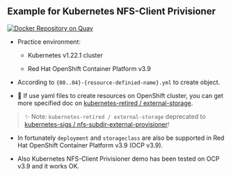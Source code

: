 ## Example for Kubernetes NFS-Client Privisioner

[![Docker Repository on Quay](https://quay.io/repository/alberthua/nfs-client-provisioner/status "Docker Repository on Quay")](https://quay.io/repository/alberthua/nfs-client-provisioner)

- Practice environment:

  - Kubernetes v1.22.1 cluster

  - Red Hat OpenShift Container Platform v3.9

- According to `{00..04}-{resource-definied-name}.yml` to create object.

- 🔎 If use yaml files to create resources on OpenShift cluster, you can get more specified doc on [kubernetes-retired / external-storage](https://github.com/kubernetes-retired/external-storage/tree/master/nfs-client).

> ✨ Note: `kubernetes-retired / external-storage` deprecated to [kubernetes-sigs / nfs-subdir-external-provisioner](https://github.com/kubernetes-sigs/nfs-subdir-external-provisioner)!

- In fortunately `deployment` and `storageclass` are also be supported in Red Hat OpenShift Container Platform v3.9 (OCP v3.9).

- Also Kubernetes NFS-Client Privisioner demo has been tested on OCP v3.9 and it works OK.
